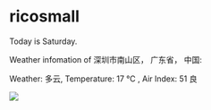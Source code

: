 # ricosmall

Today is Saturday.

Weather infomation of 深圳市南山区， 广东省， 中国: 

Weather: 多云, Temperature: 17 ℃ , Air Index: 51 良

<img src="https://github-readme-stats.vercel.app/api?username=ricosmall&show_icons=true" />
